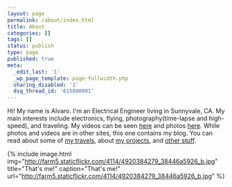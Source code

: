 ```yaml
---
layout: page
permalink: /about/index.html
title: About
categories: []
tags: []
status: publish
type: page
published: true
meta:
  _edit_last: '1'
  _wp_page_template: page-fullwidth.php
  sharing_disabled: '1'
  dsq_thread_id: '615890991'
---
```


Hi! My name is Alvaro. I'm an Electrical Engineer living in Sunnyvale, CA. My main interests include electronics, flying, photography(time-lapse and high-speed), and traveling. My videos can be seen <a href="http://www.youtube.com/user/apg88">here</a> and photos <a href="http://www.flickr.com/photos/apg88/sets/">here</a>. While photos and videos are in other sites, this one contains my blog. You can read about some of <a href="/categories/#travel">my travels</a>, about <a href="/categories/#projects">my projects</a>, and <a href="/categories/#random">other stuff</a>.

{% include image.html
            img="http://farm5.staticflickr.com/4114/4920384279_38446a5926_b.jpg"
            title="That's me!"
            caption="That's me!"
            url="http://farm5.staticflickr.com/4114/4920384279_38446a5926_b.jpg" %}
